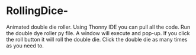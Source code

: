 # RollingDice-
Animated double die roller. 
Using Thonny IDE you can pull all the code. Run the double dye roller py file. A window will execute and pop-up. If you click the roll button it
will roll the double die. Click the double die as many times as you need to. 
